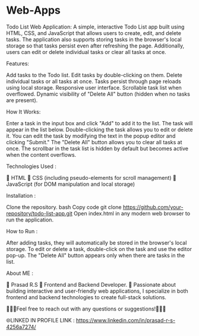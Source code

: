 # Web-Apps


Todo List Web Application:
A simple, interactive Todo List app built using HTML, CSS, and JavaScript that allows users to create, edit, and delete tasks. The application also supports storing tasks in the browser's local storage so that tasks persist even after refreshing the page. Additionally, users can edit or delete individual tasks or clear all tasks at once.

Features:

Add tasks to the Todo list.
Edit tasks by double-clicking on them.
Delete individual tasks or all tasks at once.
Tasks persist through page reloads using local storage.
Responsive user interface.
Scrollable task list when overflowed.
Dynamic visibility of "Delete All" button (hidden when no tasks are present).

How It Works:

Enter a task in the input box and click "Add" to add it to the list.
The task will appear in the list below. Double-clicking the task allows you to edit or delete it.
You can edit the task by modifying the text in the popup editor and clicking "Submit."
The "Delete All" button allows you to clear all tasks at once.
The scrollbar in the task list is hidden by default but becomes active when the content overflows.

Technologies Used :

🔰 HTML
🔰 CSS (including pseudo-elements for scroll management)
🔰 JavaScript (for DOM manipulation and local storage)

Installation :

Clone the repository.
bash
Copy code
git clone https://github.com/your-repository/todo-list-app.git
Open index.html in any modern web browser to run the application.

How to Run :

After adding tasks, they will automatically be stored in the browser's local storage.
To edit or delete a task, double-click on the task and use the editor pop-up.
The "Delete All" button appears only when there are tasks in the list.

About ME :

📜 Prasad R.S
📜 Frontend and Backend Developer.
📜 Passionate about building interactive and user-friendly web applications, I specialize in both frontend and backend technologies to create full-stack solutions.

🔷🔷🔷Feel free to reach out with any questions or suggestions!🔷🔷🔷

🌐LINKED IN PROFILE LINK : https://www.linkedin.com/in/prasad-r-s-4256a7274/
